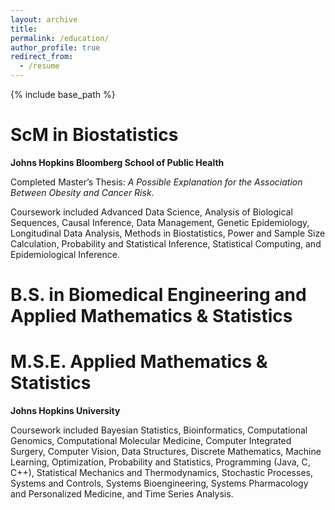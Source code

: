 ```yaml
---
layout: archive
title: 
permalink: /education/
author_profile: true
redirect_from:
  - /resume
---
```


{% include base_path %}

ScM in Biostatistics
======
**Johns Hopkins Bloomberg School of Public Health**

Completed Master’s Thesis: *A Possible Explanation for the Association Between Obesity and Cancer Risk*.

Coursework included Advanced Data Science, Analysis of Biological Sequences, Causal Inference, Data Management, Genetic Epidemiology, Longitudinal Data Analysis, Methods in Biostatistics, Power and Sample Size Calculation, Probability and Statistical Inference, Statistical Computing, and Epidemiological Inference.

B.S. in Biomedical Engineering and Applied Mathematics & Statistics  
======

M.S.E. Applied Mathematics & Statistics
======
**Johns Hopkins University**

Coursework included Bayesian Statistics, Bioinformatics, Computational Genomics, Computational Molecular Medicine, Computer Integrated Surgery, Computer Vision, Data Structures, Discrete Mathematics, Machine Learning, Optimization, Probability and Statistics, Programming (Java, C, C++), Statistical Mechanics and Thermodynamics, Stochastic Processes, Systems and Controls, Systems Bioengineering, Systems Pharmacology and Personalized Medicine, and Time Series Analysis.




